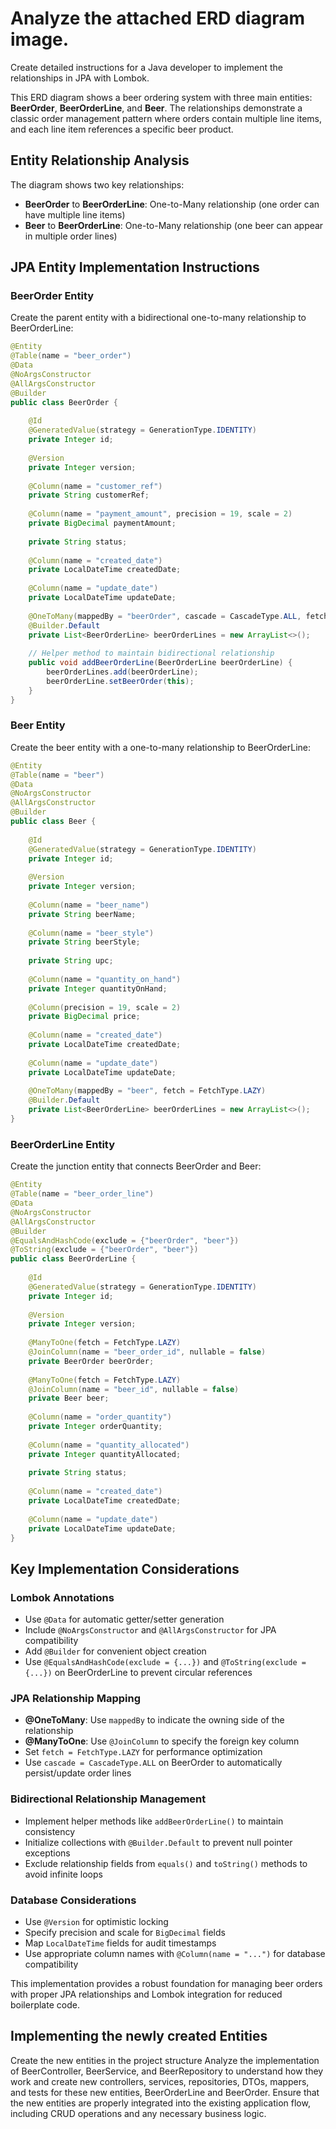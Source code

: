 # Analyze the attached ERD diagram image.

Create detailed instructions for a Java developer to implement the relationships in JPA with Lombok.

This ERD diagram shows a beer ordering system with three main entities: **BeerOrder**, **BeerOrderLine**, and **Beer**. The relationships demonstrate a classic order management pattern where orders contain multiple line items, and each line item references a specific beer product.

## **Entity Relationship Analysis**

The diagram shows two key relationships:

- **BeerOrder** to **BeerOrderLine**: One-to-Many relationship (one order can have multiple line items)
- **Beer** to **BeerOrderLine**: One-to-Many relationship (one beer can appear in multiple order lines)


## **JPA Entity Implementation Instructions**

### **BeerOrder Entity**

Create the parent entity with a bidirectional one-to-many relationship to BeerOrderLine:

```java
@Entity
@Table(name = "beer_order")
@Data
@NoArgsConstructor
@AllArgsConstructor
@Builder
public class BeerOrder {
    
    @Id
    @GeneratedValue(strategy = GenerationType.IDENTITY)
    private Integer id;
    
    @Version
    private Integer version;
    
    @Column(name = "customer_ref")
    private String customerRef;
    
    @Column(name = "payment_amount", precision = 19, scale = 2)
    private BigDecimal paymentAmount;
    
    private String status;
    
    @Column(name = "created_date")
    private LocalDateTime createdDate;
    
    @Column(name = "update_date")
    private LocalDateTime updateDate;
    
    @OneToMany(mappedBy = "beerOrder", cascade = CascadeType.ALL, fetch = FetchType.LAZY)
    @Builder.Default
    private List<BeerOrderLine> beerOrderLines = new ArrayList<>();
    
    // Helper method to maintain bidirectional relationship
    public void addBeerOrderLine(BeerOrderLine beerOrderLine) {
        beerOrderLines.add(beerOrderLine);
        beerOrderLine.setBeerOrder(this);
    }
}
```


### **Beer Entity**

Create the beer entity with a one-to-many relationship to BeerOrderLine:

```java
@Entity
@Table(name = "beer")
@Data
@NoArgsConstructor
@AllArgsConstructor
@Builder
public class Beer {
    
    @Id
    @GeneratedValue(strategy = GenerationType.IDENTITY)
    private Integer id;
    
    @Version
    private Integer version;
    
    @Column(name = "beer_name")
    private String beerName;
    
    @Column(name = "beer_style")
    private String beerStyle;
    
    private String upc;
    
    @Column(name = "quantity_on_hand")
    private Integer quantityOnHand;
    
    @Column(precision = 19, scale = 2)
    private BigDecimal price;
    
    @Column(name = "created_date")
    private LocalDateTime createdDate;
    
    @Column(name = "update_date")
    private LocalDateTime updateDate;
    
    @OneToMany(mappedBy = "beer", fetch = FetchType.LAZY)
    @Builder.Default
    private List<BeerOrderLine> beerOrderLines = new ArrayList<>();
}
```


### **BeerOrderLine Entity**

Create the junction entity that connects BeerOrder and Beer:

```java
@Entity
@Table(name = "beer_order_line")
@Data
@NoArgsConstructor
@AllArgsConstructor
@Builder
@EqualsAndHashCode(exclude = {"beerOrder", "beer"})
@ToString(exclude = {"beerOrder", "beer"})
public class BeerOrderLine {
    
    @Id
    @GeneratedValue(strategy = GenerationType.IDENTITY)
    private Integer id;
    
    @Version
    private Integer version;
    
    @ManyToOne(fetch = FetchType.LAZY)
    @JoinColumn(name = "beer_order_id", nullable = false)
    private BeerOrder beerOrder;
    
    @ManyToOne(fetch = FetchType.LAZY)
    @JoinColumn(name = "beer_id", nullable = false)
    private Beer beer;
    
    @Column(name = "order_quantity")
    private Integer orderQuantity;
    
    @Column(name = "quantity_allocated")
    private Integer quantityAllocated;
    
    private String status;
    
    @Column(name = "created_date")
    private LocalDateTime createdDate;
    
    @Column(name = "update_date")
    private LocalDateTime updateDate;
}
```


## **Key Implementation Considerations**

### **Lombok Annotations**

- Use `@Data` for automatic getter/setter generation
- Include `@NoArgsConstructor` and `@AllArgsConstructor` for JPA compatibility
- Add `@Builder` for convenient object creation
- Use `@EqualsAndHashCode(exclude = {...})` and `@ToString(exclude = {...})` on BeerOrderLine to prevent circular references


### **JPA Relationship Mapping**

- **@OneToMany**: Use `mappedBy` to indicate the owning side of the relationship
- **@ManyToOne**: Use `@JoinColumn` to specify the foreign key column
- Set `fetch = FetchType.LAZY` for performance optimization
- Use `cascade = CascadeType.ALL` on BeerOrder to automatically persist/update order lines


### **Bidirectional Relationship Management**

- Implement helper methods like `addBeerOrderLine()` to maintain consistency
- Initialize collections with `@Builder.Default` to prevent null pointer exceptions
- Exclude relationship fields from `equals()` and `toString()` methods to avoid infinite loops


### **Database Considerations**

- Use `@Version` for optimistic locking
- Specify precision and scale for `BigDecimal` fields
- Map `LocalDateTime` fields for audit timestamps
- Use appropriate column names with `@Column(name = "...")` for database compatibility

This implementation provides a robust foundation for managing beer orders with proper JPA relationships and Lombok integration for reduced boilerplate code.

## **Implementing the newly created Entities**
Create the new entities in the project structure
Analyze the implementation of BeerController, BeerService, and BeerRepository to understand how they work and create
new controllers, services, repositories, DTOs, mappers, and tests for these new entities, BeerOrderLine and BeerOrder.
Ensure that the new entities are properly integrated into the existing application flow, including CRUD operations and any necessary business logic.
